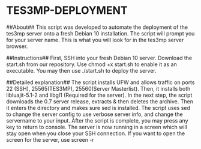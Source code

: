 # TES3MP-DEPLOYMENT
##About##
This script was developed to automate the deployment of the tes3mp server onto a fresh Debian 10 installation. 
The script will prompt you for your server name. This is what you will look for in the tes3mp server browser.

##Instructions##
First, SSH into your fresh Debian 10 server.
Download the start.sh from our repository. 
Use chmod +x start.sh to enable it as an executable.
You may then use ./start.sh to deploy the server.

##Detailed explanation##
The script installs UFW and allows traffic on ports 22 (SSH), 25565(TES3MP), 25560(Server Masterlist).
Then, it installs both libluajit-5.1-2 and libgl1 (Required for the server).
In the next step, the script downloads the 0.7 server release, extracts & then deletes the archive. Then it enters the directory and makes sure sed is installed.
The script uses sed to change the server config to use verbose server info, and change the servername to your input.
After the script is complete, you may press any key to return to console. The server is now running in a screen which will stay open when you close your SSH connection. 
If you want to open the screen for the server, use screen -r
